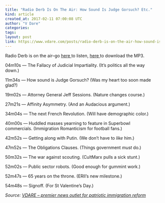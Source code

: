 ```yaml
---
title: "Radio Derb Is On The Air: How Sound Is Judge Gorsuch? Etc."
kind: article
created_at: 2017-02-11 07:00:08 UTC
author: "V Dare"
categories: 
tags: 
layout: post
link: https://www.vdare.com/posts/radio-derb-is-on-the-air-how-sound-is-judge-gorsuch-etc
---
```



<!--
   Radio Derb Is On The Air: How Sound Is Judge Gorsuch? Etc.             # => "I Made a Pretty Gem - Planet.rb"
   https://www.vdare.com/posts/radio-derb-is-on-the-air-how-sound-is-judge-gorsuch-etc               # => "http://poteland.com/blog/i-made-a-pretty-gem-planet-dot-rb/"
   2017-02-11 07:00:08 UTC              # => "2012-04-14 05:17:00 UTC"
   &lt;div class=&quot;pf-content&quot;&gt;&lt;p&gt;Radio Derb is on the air–go &lt;a href=&quot;http://www.vdare.com/radios/radio-derb-justice-may-be-blind-but-judges-arent-etc&quot;&gt;here &lt;/a&gt;to listen, &lt;a href=&quot;https://s3-us-west-2.amazonaws.com/vdare-live/wp-content/uploads/2017/02/11010746/2017-02-10.mp3&quot;&gt;here &lt;/a&gt;to download the MP3.&lt;/p&gt;
&lt;p&gt;04m10s — The Fallacy of Judicial Impartiality. (It’s politics all the way down.)&lt;/p&gt;
&lt;p&gt;11m34s — How sound is Judge Gorsuch? (Was my heart too soon made glad?)&lt;/p&gt;
&lt;p&gt;19m02s — Attorney General Jeff Sessions. (Nature changes course.)&lt;/p&gt;
&lt;p&gt;27m21s — Affinity Asymmetry. (And an Audacious argument.)&lt;/p&gt;&lt;div id=&quot;57966237cc52c74a5e1363c4&quot; class=&quot;vdb_player vdb_57966237cc52c74a5e1363c456bcd17ce4b018167fea5539&quot;&gt;    &lt;/div&gt;
&lt;p&gt;34m04s — The next French Revolution. (Will have demographic color.)&lt;/p&gt;
&lt;p&gt;40m00s — Huddled masses yearning to feature in Superbowl&lt;br&gt;
commercials. (Immigration Romanticism for football fans.)&lt;/p&gt;
&lt;p&gt;42m52s — Getting along with Putin. (We don’t have to &lt;em&gt;like&lt;/em&gt; him.)&lt;/p&gt;
&lt;p&gt;47m52s — The Obligations Clauses. (Things government &lt;em&gt;must&lt;/em&gt; do.)&lt;/p&gt;
&lt;p&gt;50m32s — The war against scouting. (CultMarx pulls a sick stunt.)&lt;/p&gt;
&lt;p&gt;52m02s — Public sector robots. (Good enough for gummint work.)&lt;/p&gt;
&lt;p&gt;52m47s — 65 years on the throne. (ERII’s new milestone.)&lt;/p&gt;
&lt;p&gt;54m48s — Signoff. (For St Valentine’s Day.)&lt;/p&gt;
&lt;/div&gt;           # => "I’ve been hurting to write this ever since we had the idea of creating a Planet for Cubox..." (Continued)
   VDARE – premier news outlet for patriotic immigration reform              # => "This is where I tell you stuff"
   vdare-premier-news-outlet-for-patriotic-immigratio              # => "this-is-where-i-tell-you-stuff"
   https://www.vdare.com               # => "http://poteland.com/articles"
           # => "programming planet"
                 # => "go ruby jekyll"
                 # => "http://poteland.com/images/site-logo.png"
   V Dare                 # => "Pablo Astigarraga"
   @vdar                # => "poteland"
   http://twitter.com/@vdar            # => "http://twitter.com/poteland" -->
<div class="pf-content"><p>Radio Derb is on the air–go <a href="http://www.vdare.com/radios/radio-derb-justice-may-be-blind-but-judges-arent-etc">here </a>to listen, <a href="https://s3-us-west-2.amazonaws.com/vdare-live/wp-content/uploads/2017/02/11010746/2017-02-10.mp3">here </a>to download the MP3.</p>
<p>04m10s — The Fallacy of Judicial Impartiality. (It’s politics all the way down.)</p>
<p>11m34s — How sound is Judge Gorsuch? (Was my heart too soon made glad?)</p>
<p>19m02s — Attorney General Jeff Sessions. (Nature changes course.)</p>
<p>27m21s — Affinity Asymmetry. (And an Audacious argument.)</p><div id="57966237cc52c74a5e1363c4" class="vdb_player vdb_57966237cc52c74a5e1363c456bcd17ce4b018167fea5539">    </div>
<p>34m04s — The next French Revolution. (Will have demographic color.)</p>
<p>40m00s — Huddled masses yearning to feature in Superbowl<br>
commercials. (Immigration Romanticism for football fans.)</p>
<p>42m52s — Getting along with Putin. (We don’t have to <em>like</em> him.)</p>
<p>47m52s — The Obligations Clauses. (Things government <em>must</em> do.)</p>
<p>50m32s — The war against scouting. (CultMarx pulls a sick stunt.)</p>
<p>52m02s — Public sector robots. (Good enough for gummint work.)</p>
<p>52m47s — 65 years on the throne. (ERII’s new milestone.)</p>
<p>54m48s — Signoff. (For St Valentine’s Day.)</p>
</div><div class="">
    <i>Source: <a href="https://www.vdare.com">VDARE – premier news outlet for patriotic immigration reform</a></i>
</div>
